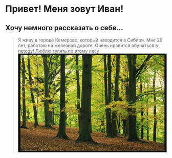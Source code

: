 # Привет! Меня зовут Иван! #
## Хочу немного рассказать о себе... ##
>Я живу в городе Кемерово, который находится в Сибири.
>Мне 29 лет, работаю на железной дороге. Очень нравится обучаться в netogy! Люблю гулять по этому лесу
![Мой любимый лес для прогулок](img/b-482082.jpg)
